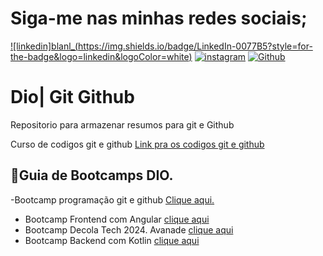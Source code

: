 # Siga-me nas minhas redes sociais;
[![linkedin]blanl_(https://img.shields.io/badge/LinkedIn-0077B5?style=for-the-badge&logo=linkedin&logoColor=white)](https://www.linkedin.com/in/daniel-hill-7548a52a1/)
[![instagram](https://img.shields.io/badge/Instagram-E4405F?style=for-the-badge&logo=instagram&logoColor=white)](https://www.instagram.com/daniel_hill08/)
[![Github](https://img.shields.io/badge/GitHub-100000?style=for-the-badge&logo=github&logoColor=white)](https://github.com/danihills1)

# Dio| Git Github

Repositorio para armazenar resumos para git e Github

Curso de codigos git e github
[Link pra os codigos git e github](https://git-scm.com/docs)

## 📕Guia de Bootcamps DIO.
-Bootcamp programação git e github [Clique aqui.](https://www.dio.me/bootcamp)
- Bootcamp Frontend com Angular [clique aqui](https://www.dio.me/bootcamp/coding-future-banco-pan-desenvolvimento-frontend-com-angular)
- Bootcamp Decola Tech 2024. Avanade [clique aqui](https://www.dio.me/bootcamp/decola-tech-avanade-net-developer)
- Bootcamp Backend com Kotlin [clique aqui](https://www.dio.me/bootcamp/desenvolvimento-backend-com-kotlin)
